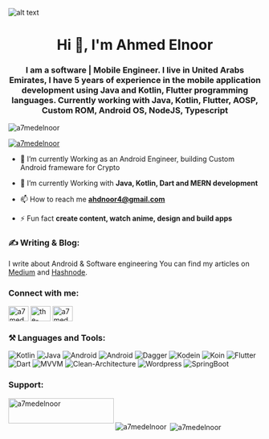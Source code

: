 ![alt text](https://github.com/a7medelnoor/ahmedelnoor/blob/main/github_header.png?raw=true)

<h1 align="center">Hi 👋, I'm Ahmed Elnoor</h1>
<h3 align="center">I am a software | Mobile Engineer. I live in United Arabs Emirates, I have 5 years of experience in the mobile application development
  using Java and Kotlin, Flutter programming languages. Currently working with Java, Kotlin, Flutter, AOSP, Custom ROM, Android OS, NodeJS, Typescript</h3>

<p align="left"> <img src="https://komarev.com/ghpvc/?username=a7medelnoor&label=Profile%20views&color=0e75b6&style=flat" alt="a7medelnoor" /> </p>

<p align="left"> <a href="https://twitter.com/a7medelnoor" target="blank"><img src="https://img.shields.io/twitter/follow/a7medelnoor?logo=twitter&style=for-the-badge" alt="a7medelnoor" /></a> </p>

- 🔭 I’m currently Working as an Android Engineer, building Custom Android frameware for Crypto 

- 🌱 I’m currently Working with **Java, Kotlin, Dart and MERN development**

- 📫 How to reach me **ahdnoor4@gmail.com**

- ⚡ Fun fact **create content, watch anime, design and build apps**

<h3 align="left"> ✍️ Writing & Blog: </h3>
I write about Android & Software engineering You can find my articles on <a href="https://medium.com/@a7medelnoor" target="blank">Medium</a> and <a href="https://a7medelnoor.hashnode.dev" target="blank">Hashnode</a>.

<h3 align="left">Connect with me:</h3>
<p align="left">
<a href="https://twitter.com/a7medelnoor" target="blank"><img align="center" src="https://cdn.jsdelivr.net/npm/simple-icons@3.0.1/icons/twitter.svg" alt="a7medelnoor" height="30" width="40" /></a>
<a href="https://linkedin.com/in/ahmed-elnoor" target="blank"><img align="center" src="https://cdn.jsdelivr.net/npm/simple-icons@3.0.1/icons/linkedin.svg" alt="the-ahmedelnoor" height="30" width="40" /></a>
<a href="https://fb.com/a7medelnooor" target="blank"><img align="center" src="https://cdn.jsdelivr.net/npm/simple-icons@3.0.1/icons/facebook.svg" alt="a7medelnoor" height="30" width="40" /></a>
</p>

<h3 align="left"> ⚒️ Languages and Tools:</h3>
<p>
<img alt="Kotlin" src="https://img.shields.io/badge/Kotlin-7F52FF?logo=kotlin&logoColor=white&style=flat" />
<img alt="Java" src="https://img.shields.io/badge/Java-ColourCode?logo=java&logoColor=white&style=flat" />
<img alt="Android" src="https://img.shields.io/badge/Android-3DDC84?logo=Android&logoColor=white&style=flat" />
<img alt="Android" src="https://img.shields.io/badge/AndroidSDK-ColourCode?logo=AndroidSDK&logoColor=white&style=falt" />
  <img alt="Dagger" src="https://img.shields.io/badge/Daggar-7F52FF?logo=Daggar&logoColor=white&style=flat" />
    <img alt="Kodein" src="https://img.shields.io/badge/Kodein-21759B?logo=Kodein&logoColor=white&style=flat" />
  <img alt="Koin" src="https://img.shields.io/badge/Koin-6DB33F?logo=Koin&logoColor=white&style=flat" />

<img alt="Flutter" src="https://img.shields.io/badge/Flutter-02569B?logo=Flutter&logoColor=white&style=flat" />
<img alt="Dart" src="https://img.shields.io/badge/Dart-0175C2?logo=Dart&logoColor=white&style=flat" />
<img alt="MVVM" src="https://img.shields.io/badge/MVVM-ColourCode?logo=MVVM&logoColor=white&style=flat" />
  <img alt="Clean-Architecture" src="https://img.shields.io/badge/Clean-Architecture-ColourCode?logo=Clean-Architecture&logoColor=white&style=flat" />
<img alt="Wordpress" src="https://img.shields.io/badge/WordPress-21759B?logo=WordPress&logoColor=white&style=flat" />
<img alt="SpringBoot" src="https://img.shields.io/badge/SpringBoot-6DB33F?logo=SpringBoot&logoColor=white&style=flat" />

</p>


<h3 align="left">Support:</h3>
<p><a href="https://www.buymeacoffee.com/a7medelnoor"> <img align="left" src="https://cdn.buymeacoffee.com/buttons/v2/default-yellow.png" height="50" width="210" alt="a7medelnoor" /></a></p><br><br>

<p><img align="left" src="https://github-readme-stats.vercel.app/api/top-langs?username=a7medelnoor&show_icons=true&locale=en&layout=compact" alt="a7medelnoor" /></p>

<p>&nbsp;<img align="center" src="https://github-readme-stats.vercel.app/api?username=a7medelnoor&show_icons=true&locale=en" alt="a7medelnoor" /></p>
